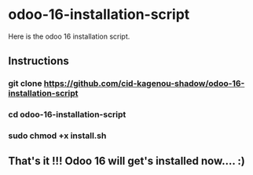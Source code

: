 # odoo-16-installation-script
Here is the odoo 16 installation script. 

## Instructions

### git clone https://github.com/cid-kagenou-shadow/odoo-16-installation-script

### cd odoo-16-installation-script

### sudo chmod +x install.sh

## That's it !!! Odoo 16 will get's installed now.... :) 
